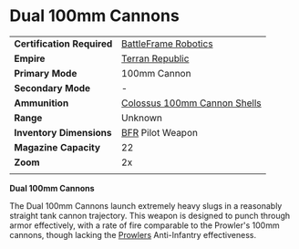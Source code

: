 # Dual 100mm Cannons

|                            |                                                                               |
| -------------------------- | ----------------------------------------------------------------------------- |
| **Certification Required** | [BattleFrame Robotics](../vehicles/BattleFrame_Robotics.md)                   |
| **Empire**                 | [Terran Republic](../factions/Terran_Republic.md)                                  |
| **Primary Mode**           | 100mm Cannon                                                                  |
| **Secondary Mode**         | \-                                                                            |
| **Ammunition**             | [Colossus 100mm Cannon Shells](../ammunition/Colossus_100mm_Cannon_Shells.md) |
| **Range**                  | Unknown                                                                       |
| **Inventory Dimensions**   | [BFR](../vehicles/BattleFrame_Robotics.md) Pilot Weapon                       |
| **Magazine Capacity**      | 22                                                                            |
| **Zoom**                   | 2x                                                                            |
|                            |                                                                               |

**Dual 100mm Cannons**

The Dual 100mm Cannons launch extremely heavy slugs in a reasonably straight
tank cannon trajectory. This weapon is designed to punch through armor
effectively, with a rate of fire comparable to the Prowler's 100mm cannons,
though lacking the [Prowlers](../vehicles/Prowler.md) Anti-Infantry
effectiveness.
